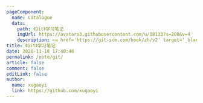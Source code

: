```yaml
---
pageComponent: 
  name: Catalogue
  data: 
    path: 《Git》学习笔记
    imgUrl: https://avatars3.githubusercontent.com/u/18133?s=200&v=4
    description: <a href='https://git-scm.com/book/zh/v2' target='_blank'>Git官网文档</a>的学习笔记，以官方文档为准。
title: 《Git》学习笔记
date: 2020-11-18 17:40:48
permalink: /note/git/
article: false
comment: false
editLink: false
author: 
  name: xugaoyi
  link: https://github.com/xugaoyi
---
```

